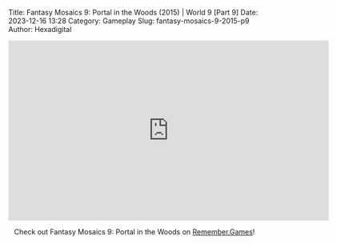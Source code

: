 Title: Fantasy Mosaics 9: Portal in the Woods (2015) | World 9 [Part 9]
Date: 2023-12-16 13:28
Category: Gameplay
Slug: fantasy-mosaics-9-2015-p9
Author: Hexadigital

<center><iframe src="https://www.youtube.com/embed/TGSn1AM3do0?feature=oembed" allow="accelerometer; autoplay; encrypted-media; gyroscope; picture-in-picture" width="640" height="360" frameborder="0"></iframe>

Check out Fantasy Mosaics 9: Portal in the Woods on [Remember.Games](https://remember.games/game/8089/fantasy-mosaics-9-portal-in-the-woods/)!</center>